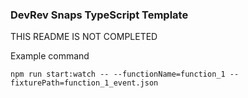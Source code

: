 ### DevRev Snaps TypeScript Template

THIS README IS NOT COMPLETED

Example command

```
npm run start:watch -- --functionName=function_1 --fixturePath=function_1_event.json
```
